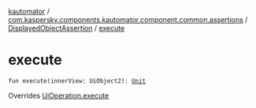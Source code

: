 [kautomator](../../index.md) / [com.kaspersky.components.kautomator.component.common.assertions](../index.md) / [DisplayedObjectAssertion](index.md) / [execute](./execute.md)

# execute

`fun execute(innerView: UiObject2): `[`Unit`](https://kotlinlang.org/api/latest/jvm/stdlib/kotlin/-unit/index.html)

Overrides [UiOperation.execute](../../com.kaspersky.components.kautomator.intercept.operation/-ui-operation/execute.md)

